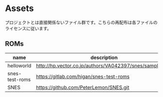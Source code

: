 
# Assets

プロジェクトとは直接関係ないファイル群です。こちらの再配布は各ファイルのライセンスに従います。

## ROMs

|name|description|
|---|------------|
|helloworld|http://hp.vector.co.jp/authors/VA042397/snes/sample.html|
|snes-test-roms|https://gitlab.com/higan/snes-test-roms|
|SNES|https://github.com/PeterLemon/SNES.git|

